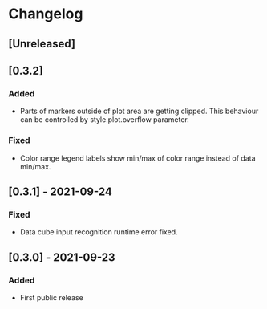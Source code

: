 # Changelog

## [Unreleased]

## [0.3.2]
### Added

- Parts of markers outside of plot area are getting clipped. This behaviour can 
  be controlled by style.plot.overflow parameter.

### Fixed

- Color range legend labels show min/max of color range instead of data min/max.

## [0.3.1] - 2021-09-24

### Fixed

- Data cube input recognition runtime error fixed.

## [0.3.0] - 2021-09-23

### Added

- First public release